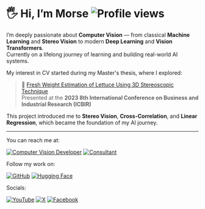 # 🖐 Hi, I’m Morse ![Profile views](https://komarev.com/ghpvc/?username=morsetechlab&label=Profile%20views&color=blueviolet&style=flat) 

I’m deeply passionate about **Computer Vision** — from classical **Machine Learning** and **Stereo Vision** to modern **Deep Learning** and **Vision Transformers**.  
Currently on a lifelong journey of learning and building real-world AI systems.

My interest in CV started during my Master's thesis, where I explored:

> 🥬 [Fresh Weight Estimation of Lettuce Using 3D Stereoscopic Technique](https://ieeexplore.ieee.org/document/10147436)  
> Presented at the **2023 8th International Conference on Business and Industrial Research (ICBIR)**

This project introduced me to **Stereo Vision**, **Cross-Correlation**, and **Linear Regression**, which became the foundation of my AI journey.

--- 

You can reach me at:

[![Computer Vision Developer](https://img.shields.io/badge/Computer%20Vision%20Developer-ffffff?style=for-the-badge&logo=opencv&logoColor=%237529f4&color=7529f4&labelColor=ffffff&messageColor=7529f4)](https://www.morsetechlab.com)
[![Consultant](https://img.shields.io/badge/Consultant-000000?style=for-the-badge&logoColor=white&labelColor=000000)](https://www.morsetechlab.com)

Follow my work on:

[![GitHub](https://img.shields.io/badge/GitHub-181717?style=for-the-badge&logo=github&logoColor=white)](https://github.com/morsetechlab)
[![Hugging Face](https://img.shields.io/badge/HuggingFace-FFD21F?style=for-the-badge&logo=huggingface&logoColor=black)](https://huggingface.co/morsetechlab)

Socials:

[![YouTube](https://img.shields.io/badge/YouTube_Channel-FF0000?style=for-the-badge&logo=youtube&logoColor=white)](https://www.youtube.com/@MorseTechLab)
[![X](https://img.shields.io/badge/X_Profile-000000?style=for-the-badge&logo=x&logoColor=white)](https://x.com/morsetechlab)
[![Facebook](https://img.shields.io/badge/Facebook_Page-1877F2?style=for-the-badge&logo=facebook&logoColor=white)](https://facebook.com/morsetechlab)
